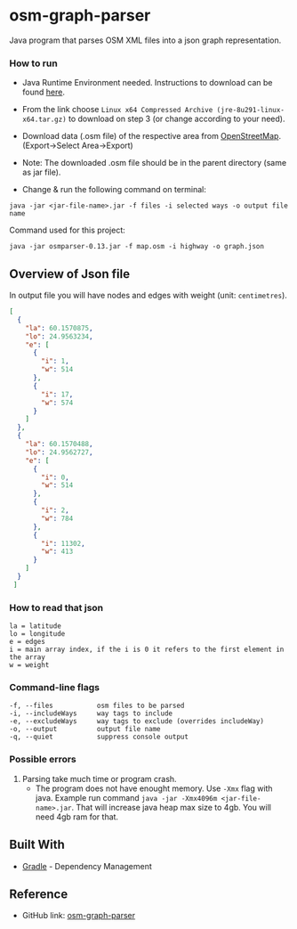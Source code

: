 # osm-graph-parser

Java program that parses OSM XML files into a json graph representation. 

### How to run
- Java Runtime Environment needed. Instructions to download can be found [here](https://ubuntu.com/tutorials/install-jre#1-overview).

- From the link choose `Linux x64 Compressed Archive (jre-8u291-linux-x64.tar.gz)` to download on step 3 (or change according to your need).

- Download data (.osm file) of the respective area from [OpenStreetMap](https://www.openstreetmap.org/). (Export->Select Area->Export)

- Note: The downloaded .osm file should be in the parent directory (same as jar file).

- Change & run the following command on terminal:
```
java -jar <jar-file-name>.jar -f files -i selected ways -o output file name
```

Command used for this project: 
```
java -jar osmparser-0.13.jar -f map.osm -i highway -o graph.json
```

## Overview of Json file

In output file you will have nodes and edges with weight (unit: `centimetres`).
```json
[
  {
    "la": 60.1570875,
    "lo": 24.9563234,
    "e": [
      {
        "i": 1,
        "w": 514
      },
      {
        "i": 17,
        "w": 574
      }
    ]
  },
  {
    "la": 60.1570488,
    "lo": 24.9562727,
    "e": [
      {
        "i": 0,
        "w": 514
      },
      {
        "i": 2,
        "w": 784
      },
      {
        "i": 11302,
        "w": 413
      }
    ]
  }
 ]
 ```
 
 ### How to read that json
 ```
 la = latitude
 lo = longitude
 e = edges
 i = main array index, if the i is 0 it refers to the first element in the array
 w = weight
 ```

 ### Command-line flags

```
-f, --files           osm files to be parsed
-i, --includeWays     way tags to include
-e, --excludeWays     way tags to exclude (overrides includeWay)
-o, --output          output file name
-q, --quiet           suppress console output
```

### Possible errors

1. Parsing take much time or program crash.
    - The program does not have enought memory. Use `-Xmx` flag with java. Example run command `java -jar -Xmx4096m <jar-file-name>.jar`. That will increase java heap max size to 4gb. You will need 4gb ram for that. 

## Built With

* [Gradle](https://gradle.org) - Dependency Management

## Reference

* GitHub link: [osm-graph-parser](https://github.com/rovaniemi/osm-graph-parser)